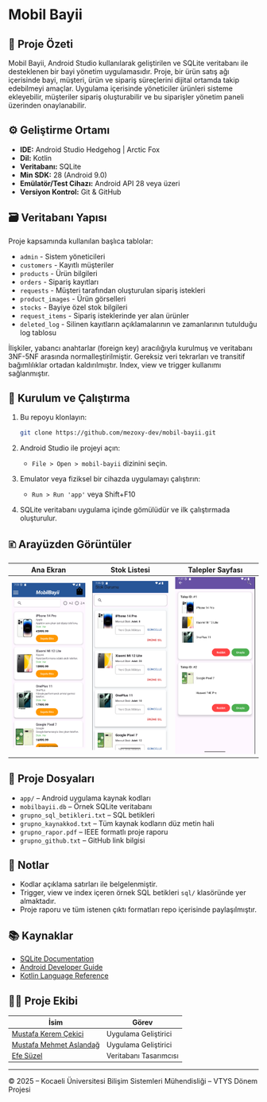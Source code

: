 # Mobil Bayii

## 📌 Proje Özeti

Mobil Bayii, Android Studio kullanılarak geliştirilen ve SQLite veritabanı ile desteklenen bir bayi yönetim uygulamasıdır. Proje, bir ürün satış ağı içerisinde bayi, müşteri, ürün ve sipariş süreçlerini dijital ortamda takip edebilmeyi amaçlar. Uygulama içerisinde yöneticiler ürünleri sisteme ekleyebilir, müşteriler sipariş oluşturabilir ve bu siparişler yönetim paneli üzerinden onaylanabilir.

## ⚙️ Geliştirme Ortamı

* **IDE:** Android Studio Hedgehog | Arctic Fox
* **Dil:** Kotlin
* **Veritabanı:** SQLite
* **Min SDK:** 28 (Android 9.0)
* **Emülatör/Test Cihazı:** Android API 28 veya üzeri
* **Versiyon Kontrol:** Git & GitHub

## 🗃️ Veritabanı Yapısı

Proje kapsamında kullanılan başlıca tablolar:

* `admin` - Sistem yöneticileri
* `customers` - Kayıtlı müşteriler
* `products` - Ürün bilgileri
* `orders` - Sipariş kayıtları
* `requests` - Müşteri tarafından oluşturulan sipariş istekleri
* `product_images` - Ürün görselleri
* `stocks` - Bayiye özel stok bilgileri
* `request_items` - Sipariş isteklerinde yer alan ürünler
* `deleted_log` - Silinen kayıtların açıklamalarının ve zamanlarının tutulduğu log tablosu

İlişkiler, yabancı anahtarlar (foreign key) aracılığıyla kurulmuş ve veritabanı 3NF-5NF arasında normalleştirilmiştir. Gereksiz veri tekrarları ve transitif bağımlılıklar ortadan kaldırılmıştır. Index, view ve trigger kullanımı sağlanmıştır.

## 🔧 Kurulum ve Çalıştırma

1. Bu repoyu klonlayın:

   ```bash
   git clone https://github.com/mezoxy-dev/mobil-bayii.git
   ```

2. Android Studio ile projeyi açın:

   * `File > Open > mobil-bayii` dizinini seçin.

3. Emulator veya fiziksel bir cihazda uygulamayı çalıştırın:

   * `Run > Run 'app'` veya Shift+F10

4. SQLite veritabanı uygulama içinde gömülüdür ve ilk çalıştırmada oluşturulur.

## 🗈️ Arayüzden Görüntüler

| Ana Ekran                              | Stok Listesi                             | Talepler Sayfası                       |
| -------------------------------------- | ---------------------------------------- | -------------------------------------- |
| ![giris](screenshots/main_page.png)    | ![urunler](screenshots/stok_list.png)    | ![detay](screenshots/requests_page.png)|

## 📁 Proje Dosyaları

* `app/` – Android uygulama kaynak kodları
* `mobilbayii.db` – Örnek SQLite veritabanı
* `grupno_sql_betikleri.txt` – SQL betikleri
* `grupno_kaynakkod.txt` – Tüm kaynak kodların düz metin hali
* `grupno_rapor.pdf` – IEEE formatlı proje raporu
* `grupno_github.txt` – GitHub link bilgisi

## 📍 Notlar

* Kodlar açıklama satırları ile belgelenmiştir.
* Trigger, view ve index içeren örnek SQL betikleri `sql/` klasöründe yer almaktadır.
* Proje raporu ve tüm istenen çıktı formatları repo içerisinde paylaşılmıştır.

## 📚 Kaynaklar

* [SQLite Documentation](https://www.sqlite.org/docs.html)
* [Android Developer Guide](https://developer.android.com/)
* [Kotlin Language Reference](https://kotlinlang.org/docs/home.html)

## 🧑‍🏫 Proje Ekibi

| İsim                                                        | Görev                    |
|-------------------------------------------------------------|--------------------------|
| [Mustafa Kerem Çekici](https://github.com/Sayicon)          | Uygulama Geliştirici     |
| [Mustafa Mehmet Aslandağ](https://github.com/mezoxy-dev)    | Uygulama Geliştirici     |
| [Efe Süzel](https://github.com/efesu)                       | Veritabanı Tasarımcısı   |


---

© 2025 – Kocaeli Üniversitesi Bilişim Sistemleri Mühendisliği – VTYS Dönem Projesi
